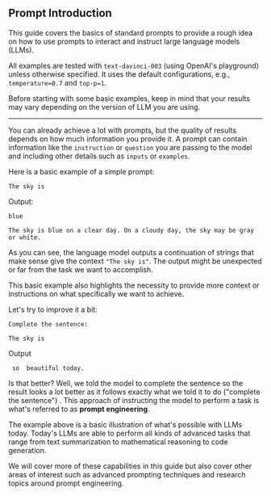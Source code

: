 ## Prompt Introduction

This guide covers the basics of standard prompts to provide a rough idea on how to use prompts to interact and instruct large language models (LLMs). 

All examples are tested with `text-davinci-003` (using OpenAI's playground) unless otherwise specified. It uses the default configurations, e.g., `temperature=0.7` and `top-p=1`.

Before starting with some basic examples, keep in mind that your results may vary depending on the version of LLM you are using. 

---

You can already achieve a lot with prompts, but the quality of results depends on how much information you provide it. A prompt can contain information like the `instruction` or `question` you are passing to the model and including other details such as `inputs` or `examples`. 

Here is a basic example of a simple prompt:

```
The sky is
```

Output:
```
blue

The sky is blue on a clear day. On a cloudy day, the sky may be gray or white.
```

As you can see, the language model outputs a continuation of strings that make sense give the context `"The sky is"`. The output might be unexpected or far from the task we want to accomplish. 

This basic example also highlights the necessity to provide more context or instructions on what specifically we want to achieve.

Let's try to improve it a bit:

```
Complete the sentence: 

The sky is
```

Output

```
 so  beautiful today.
```

Is that better? Well, we told the model to complete the sentence so the result looks a lot better as it follows exactly what we told it to do ("complete the sentence") . This approach of instructing the model to perform a task is what's referred to as **prompt engineering**. 

The example above is a basic illustration of what's possible with LLMs today. Today's LLMs are able to perform all kinds of advanced tasks that range from text summarization to mathematical reasoning to code generation.

We will cover more of these capabilities in this guide but also cover other areas of interest such as advanced prompting techniques and research topics around prompt engineering. 